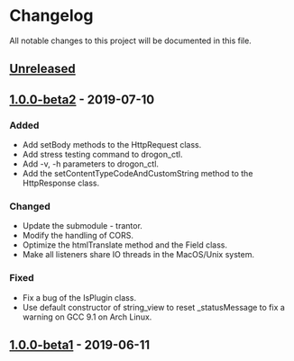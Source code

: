 # Changelog
All notable changes to this project will be documented in this file.

## [Unreleased]

## [1.0.0-beta2] - 2019-07-10

### Added

- Add setBody methods to the HttpRequest class.
- Add stress testing command to drogon_ctl.
- Add -v, -h parameters to drogon_ctl.
- Add the setContentTypeCodeAndCustomString method to the HttpResponse class.

### Changed

- Update the submodule - trantor.
- Modify the handling of CORS.
- Optimize the htmlTranslate method and the Field class.
- Make all listeners share IO threads in the MacOS/Unix system.

### Fixed

- Fix a bug of the IsPlugin class.
- Use default constructor of string_view to reset _statusMessage to fix a warning on GCC 9.1 on Arch Linux.

## [1.0.0-beta1] - 2019-06-11

[Unreleased]: https://github.com/an-tao/drogon/compare/v1.0.0-beta2...HEAD

[1.0.0-beta2]: https://github.com/an-tao/drogon/compare/v1.0.0-beta1...v1.0.0-beta2

[1.0.0-beta1]: https://github.com/an-tao/drogon/releases/tag/v1.0.0-beta1
